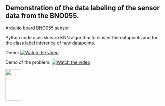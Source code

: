 Demonstration of the data labeling of the sensor data from the BNO055.
----------------------------------------------------------------------


Ardunio board
BNO055 sensor 

Python code uses sklearn KNN algorithm to cluster the datapoints and for the class label inference of new datapoints.

Demo:
[![Watch the video](https://img.youtube.com/vi/9Ww4DPw2Ses/maxresdefault.jpg)](https://youtu.be/9Ww4DPw2Ses)

Demo of the problem:
[![Watch the video](https://img.youtube.com/vi/qMMOt3G3qhg/maxresdefault.jpg)](https://youtu.be/qMMOt3G3qhg)


[<img src="https://img.youtube.com/vi/qMMOt3G3qhg/maxresdefault.jpg" width="50" height="100">](https://youtu.be/qMMOt3G3qhg)
